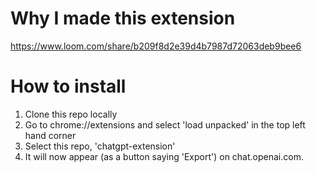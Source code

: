 # Why I made this extension

https://www.loom.com/share/b209f8d2e39d4b7987d72063deb9bee6

# How to install 

1. Clone this repo locally
2. Go to chrome://extensions and select 'load unpacked' in the top left hand corner
3. Select this repo, 'chatgpt-extension'
4. It will now appear (as a button saying 'Export') on chat.openai.com.
